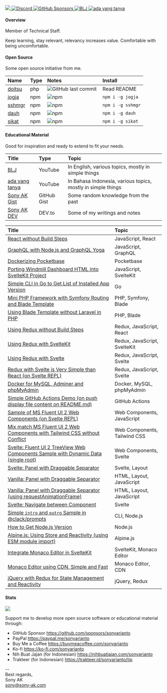 <a href="https://sony-ak.com" target="_blank">
  <img src="https://komarev.com/ghpvc/?username=sonyarianto&color=blueviolet&style=flat">
</a>
<a href="https://discord.gg/Q6bMaUcq" target="_blank">
  <img alt="Discord" src="https://img.shields.io/discord/1089563522100375604">
</a>
<a href="https://github.com/sponsors/sonyarianto" target="_blank">
  <img alt="GitHub Sponsors" src="https://img.shields.io/github/sponsors/sonyarianto">
</a>
<a href="https://youtube.com/@bljdev" target="_blank">
  <img alt="BLJ" src="https://img.shields.io/youtube/channel/views/UCTgD0-13PPQux8zZ6UQTYLA?style=social&label=YouTube">
</a>
<a href="https://youtube.com/@adayangtanya" target="_blank">
  <img alt="ada yang tanya" src="https://img.shields.io/youtube/channel/views/UCD5gydSn9mTyZruSR0Filvw?style=social&label=YouTube">
</a>

#### Overview

Member of Technical Staff.

Keep learning, stay relevant, relevancy increases value. Comfortable with being uncomfortable.

#### Open Source

Some open source initiative from me.

| Name | Type | Notes | Install |
|:-|:-|:-|:-|
| <a href="https://github.com/sonyarianto/doitsu" target="_blank">doitsu</a> | php | <a href="https://github.com/sonyarianto/doitsu" target="_blank"><img align="left" alt="GitHub last commit" src="https://img.shields.io/github/last-commit/sonyarianto/doitsu"></a> | Read README |
| <a href="https://npmjs.com/package/jogja" target="_blank">jogja</a> | npm | <a href="https://npmjs.com/package/jogja" target="_blank"><img align="left" alt="npm" src="https://img.shields.io/npm/dt/jogja" alt=""/></a> | `npm i -g jogja` |
| <a href="https://npmjs.com/package/sshmgr" target="_blank">sshmgr</a> | npm | <a href="https://npmjs.com/package/sshmgr" target="_blank"><img align="left" alt="npm" src="https://img.shields.io/npm/dt/sshmgr" alt=""/></a> | `npm i -g sshmgr` |
| <a href="https://npmjs.com/package/dauh" target="_blank">dauh</a> | npm | <a href="https://npmjs.com/package/dauh" target="_blank"><img align="left" alt="npm" src="https://img.shields.io/npm/dt/dauh" alt=""/></a> | `npm i -g dauh` |
| <a href="https://npmjs.com/package/sikat" target="_blank">sikat</a> | npm | <a href="https://npmjs.com/package/sikat" target="_blank"><img align="left" alt="npm" src="https://img.shields.io/npm/dt/sikat" alt=""/></a> | `npm i -g sikat` |

#### Educational Material

Good for inspiration and ready to extend to fit your needs.

| Title | Type | Topic |
|:-|:-|:-|
| <a href="https://youtube.com/@bljdev" target="_blank">BLJ</a> | YouTube | In English, various topics, mostly in simple things |
| <a href="https://youtube.com/@adayangtanya" target="_blank">ada yang tanya</a> | YouTube | In Bahasa Indonesia, various topics, mostly in simple things |
| <a href="https://gist.github.com/sonyarianto" target="_blank">Sony AK Gist</a> | GitHub Gist | Some random knowledge from the past |
| <a href="https://dev.to/sonyarianto" target="_blank">Sony AK DEV</a> | DEV.to | Some of my writings and notes |

| Title | Topic |
|:-|:-|
| <a href="https://github.com/sonyarianto/react-without-buildsteps" target="_blank">React without Build Steps</a> | JavaScript, React |
| <a href="https://github.com/sonyarianto/graphql-nodejs-concept" target="_blank">GraphQL with Node.js and GraphQL Yoga</a> | JavaScript, GraphQL |
| <a href="https://github.com/sonyarianto/pocketbase-docker" target="_blank">Dockerizing Pocketbase</a> | Pocketbase |
| <a href="https://github.com/sonyarianto/airmill-dashboard" target="_blank">Porting Windmill Dashboard HTML into SvelteKit Project</a> | JavaScript, SvelteKit |
| <a href="https://github.com/sonyarianto/hcli" target="_blank">Simple CLI in Go to Get List of Installed App Version</a> | Go |
| <a href="https://github.com/sonyarianto/mini-php-framework" target="_blank">Mini PHP Framework with Symfony Routing and Blade Template</a> | PHP, Symfony, Blade |
| <a href="https://github.com/sonyarianto/php-using-blade-without-laravel" target="_blank">Using Blade Template without Laravel in PHP</a> | PHP, Blade |
| <a href="https://github.com/sonyarianto/redux-without-buildsteps" target="_blank">Using Redux without Build Steps</a> | Redux, JavaScript, React |
| <a href="https://github.com/sonyarianto/redux-with-sveltekit" target="_blank">Using Redux with SvelteKit</a> | Redux, JavaScript, SvelteKit |
| <a href="https://github.com/sonyarianto/redux-with-svelte" target="_blank">Using Redux with Svelte</a> | Redux, JavaScript, Svelte |
| <a href="https://svelte.dev/repl/778d2aab2e1e462d9da6f7cc3c7b62bb" target="_blank">Redux with Svelte is Very Simple than React (on Svelte REPL)</a> | Redux, JavaScript, Svelte |
| <a href="https://github.com/sonyarianto/docker-mysql-adminer-phpmyadmin" target="_blank">Docker for MySQL, Adminer and phpMyAdmin</a> | Docker, MySQL, phpMyAdmin |
| <a href="https://github.com/sonyarianto/github-actions-push-and-display-it-on-readme" target="_blank">Simple GitHub Actions Demo (on push display file content on README.md)</a> | GitHub Actions |
| <a href="https://svelte.dev/repl/a083e41efafc4a41a7002398f9ed8f2a" target="_blank">Sample of MS Fluent UI 2 Web Components (on Svelte REPL)</a> | Web Components, JavaScript |
| <a href="https://github.com/sonyarianto/fluent-ui-mix-match-with-tailwind-css" target="_blank">Mix match MS Fluent UI 2 Web Components with Tailwind CSS without Conflict</a> | Web Components, Tailwind CSS |
| <a href="https://svelte.dev/repl/317e16c270b84d2dba580f8a19445c92" target="_blank">Svelte: Fluent UI 2 TreeView Web Components Sample with Dynamic Data (single root)</a> | Web Components, Svelte |
| <a href="https://svelte.dev/repl/385110a54cc34e5ba86cad2eeb18f7b8" target="_blank">Svelte: Panel with Draggable Separator</a> | Svelte, Layout |
| <a href="https://stackblitz.com/edit/panel-with-draggable-separator" target="_blank">Vanilla: Panel with Draggable Separator</a> | HTML, Layout, JavaScript |
| <a href="https://stackblitz.com/edit/vanilla-draggable-with-requestanimationframe" target="_blank">Vanilla: Panel with Draggable Separator (using requestAnimationFrame)</a> | HTML, Layout, JavaScript |
| <a href="https://stackblitz.com/edit/svelte-navigate-between-component" target="_blank">Svelte: Navigate between Component</a> | Svelte |
| <a href="https://stackblitz.com/edit/clack-prompts-sample-intro-and-outro" target="_blank">Simple `intro` and `outro` Sample in @clack/prompts</a> | CLI, Node.js |
| <a href="https://stackblitz.com/edit/node-get-version" target="_blank">How to Get Node.js Version</a> | Node.js |
| <a href="https://github.com/sonyarianto/alpinejs-using-module" target="_blank">Alpine.js: Using Store and Reactivity (using ESM module import)</a> | Alpine.js |
| <a href="https://github.com/sonyarianto/sveltekit-monaco-editor" target="_blank">Integrate Monaco Editor in SvelteKit</a> | SvelteKit, Monaco Editor |
| <a href="https://github.com/sonyarianto/monaco-editor-cdn" target="_blank">Monaco Editor using CDN, Simple and Fast</a> | Monaco Editor, CDN |
| <a href="https://github.com/sonyarianto/jquery-redux-reactivity-state-management" target="_blank">jQuery with Redux for State Management and Reactivity</a> | jQuery, Redux |

#### Stats
![](https://github-readme-stats-ten-gilt.vercel.app/api?username=sonyarianto&show_icons=true&count_private=true&theme=)

Support me to develop more open source software or educational material through:

- GitHub Sponsor https://github.com/sponsors/sonyarianto
- PayPal https://paypal.me/sonyarianto
- Buy Me a Coffee https://buymeacoffee.com/sonyarianto
- Ko-fi https://ko-fi.com/sonyarianto
- Nih Buat Jajan (for Indonesian) https://nihbuatjajan.com/sonyarianto
- Trakteer (for Indonesian) https://trakteer.id/sonyarianto/tip

--<br>
Best regards,<br>
Sony AK<br>
sony@sony-ak.com

